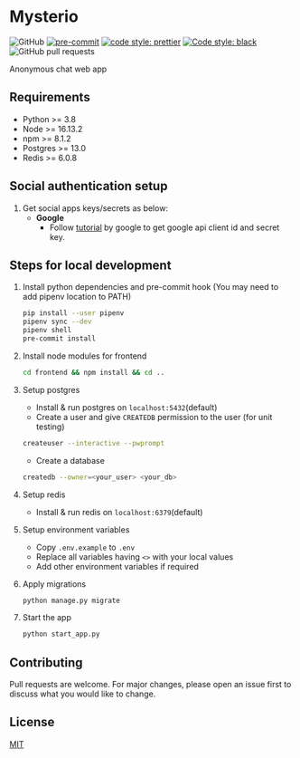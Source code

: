 # Mysterio

![GitHub](https://img.shields.io/github/license/ravisumit33/Mysterio?color=dark%20green)
[![pre-commit](https://img.shields.io/badge/pre--commit-enabled-brightgreen?logo=pre-commit&logoColor=white)](https://github.com/pre-commit/pre-commit)
[![code style: prettier](https://img.shields.io/badge/code_style-prettier-ff69b4.svg?style=flat-square)](https://github.com/prettier/prettier)
[![Code style: black](https://img.shields.io/badge/code%20style-black-000000.svg)](https://github.com/psf/black)
![GitHub pull requests](https://img.shields.io/github/issues-pr/ravisumit33/Mysterio)

[comment]: <> (Add Dependency badge after merging code from dev to master)

Anonymous chat web app

## Requirements

- Python >= 3.8
- Node >= 16.13.2
- npm >= 8.1.2
- Postgres >= 13.0
- Redis >= 6.0.8

## Social authentication setup

1. Get social apps keys/secrets as below:
   - **Google**
     - Follow [tutorial](https://developers.google.com/identity/oauth2/web/guides/get-google-api-clientid)
       by google to get google api client id and secret key.

## Steps for local development

1. Install python dependencies and pre-commit hook
   (You may need to add pipenv location to PATH)

   ```sh
   pip install --user pipenv
   pipenv sync --dev
   pipenv shell
   pre-commit install
   ```

2. Install node modules for frontend

   ```sh
   cd frontend && npm install && cd ..
   ```

3. Setup postgres

   - Install & run postgres on `localhost:5432`(default)
   - Create a user and give `CREATEDB` permission to the user (for unit testing)

   ```sh
   createuser --interactive --pwprompt
   ```

   - Create a database

   ```sh
   createdb --owner=<your_user> <your_db>
   ```

4. Setup redis

   - Install & run redis on `localhost:6379`(default)

5. Setup environment variables

   - Copy `.env.example` to `.env`
   - Replace all variables having `<>` with your local values
   - Add other environment variables if required

6. Apply migrations

   ```sh
   python manage.py migrate
   ```

7. Start the app

   ```sh
   python start_app.py
   ```

## Contributing

Pull requests are welcome.
For major changes, please open an issue first to discuss what you would like to change.

## License

[MIT](https://choosealicense.com/licenses/mit/)
